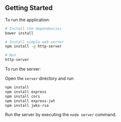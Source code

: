 ## Getting Started
To run the application:

```bash
# Install the dependencies
bower install

# Install simple web server
npm install -g http-server

# Run
http-server
```

To run the server:

Open the `server` directory and run

```bash
npm install
npm install express
npm install cors
npm install express-jwt
npm install jwks-rsa
```
Run the server by executing the `node server` command.
